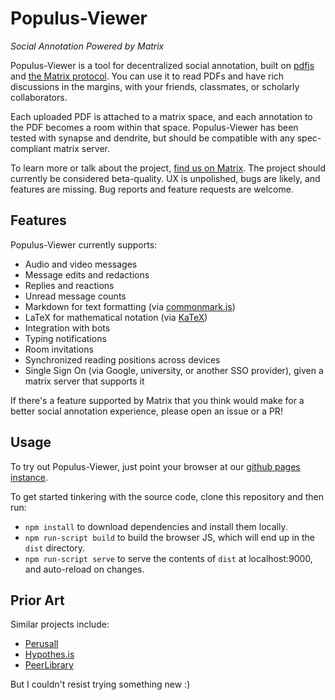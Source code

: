 # Populus-Viewer
*Social Annotation Powered by Matrix*

Populus-Viewer is a tool for decentralized social annotation,
built on [pdfjs](https://mozilla.github.io/pdf.js/) and 
[the Matrix protocol](https://matrix.org). You can use it to read
PDFs and have rich discussions in the margins, with your friends, 
classmates, or scholarly collaborators.

Each uploaded PDF is attached to a matrix space, and each annotation 
to the PDF becomes a room within that space. Populus-Viewer has been 
tested with synapse and dendrite, but should be compatible with any 
spec-compliant matrix server.

To learn more or talk about the project, [find us on Matrix](https://matrix.to/#/#opentower:matrix.org).
The project should currently be considered beta-quality. UX is 
unpolished, bugs are likely, and features are missing. Bug reports and 
feature requests are welcome.

## Features

Populus-Viewer currently supports:

- Audio and video messages
- Message edits and redactions
- Replies and reactions
- Unread message counts
- Markdown for text formatting (via [commonmark.js](https://github.com/commonmark/commonmark.js))
- LaTeX for mathematical notation (via [KaTeX](https://katex.org))
- Integration with bots
- Typing notifications
- Room invitations
- Synchronized reading positions across devices
- Single Sign On (via Google, university, or another SSO provider), given a matrix server that supports it

If there's a feature supported by Matrix that you think would make for a 
better social annotation experience, please open an issue or a PR!

## Usage

To try out Populus-Viewer, just point your browser at our [github pages
instance](https://opentower.github.io/populus-viewer).

To get started tinkering with the source code, clone this repository and then
run:

* `npm install` to download dependencies and install them locally.
* `npm run-script build` to build the browser JS, which will end up in the `dist` directory. 
* `npm run-script serve` to serve the contents of `dist` at localhost:9000, and auto-reload on changes.

## Prior Art

Similar projects include:

- [Perusall](https://perusall.com)
- [Hypothes.is](https://web.hypothes.is)
- [PeerLibrary](https://peerlibrary.org)

But I couldn't resist trying something new :)
